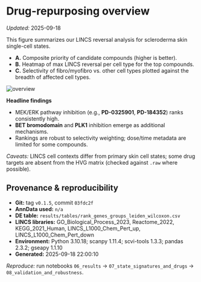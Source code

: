 # Drug-repurposing overview

*Updated:* 2025-09-18

This figure summarizes our LINCS reversal analysis for scleroderma skin single-cell states.

- **A.** Composite priority of candidate compounds (higher is better).
- **B.** Heatmap of max LINCS reversal per cell type for the top compounds.
- **C.** Selectivity of fibro/myofibro vs. other cell types plotted against the breadth of affected cell types.

![overview](fig_overview.png)

**Headline findings**
- MEK/ERK pathway inhibition (e.g., **PD-0325901**, **PD-184352**) ranks consistently high.
- **BET bromodomain** and **PLK1** inhibition emerge as additional mechanisms.
- Rankings are robust to selectivity weighting; dose/time metadata are limited for some compounds.

*Caveats:* LINCS cell contexts differ from primary skin cell states; some drug targets are absent from the HVG matrix (checked against `.raw` where possible).

<!-- PROVENANCE:BEGIN -->
## Provenance & reproducibility

- **Git:** tag `v0.1.5`, commit `03fdc2f`
- **AnnData used:** `n/a`
- **DE table:** `results/tables/rank_genes_groups_leiden_wilcoxon.csv`
- **LINCS libraries:** GO_Biological_Process_2023, Reactome_2022, KEGG_2021_Human, LINCS_L1000_Chem_Pert_up, LINCS_L1000_Chem_Pert_down
- **Environment:** Python 3.10.18; scanpy 1.11.4; scvi-tools 1.3.3; pandas 2.3.2; gseapy 1.1.10
- **Generated:** 2025-09-18 22:00:10

_Reproduce:_ run notebooks `06_results` → `07_state_signatures_and_drugs` → `08_validation_and_robustness`.
<!-- PROVENANCE:END -->
